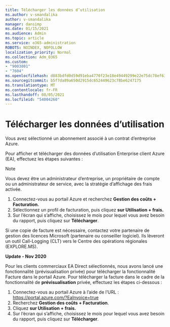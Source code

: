 ```yaml
---
title: Télécharger les données d’utilisation
ms.author: v-smandalika
author: v-smandalika
manager: dansimp
ms.date: 01/15/2021
ms.audience: Admin
ms.topic: article
ms.service: o365-administration
ROBOTS: NOINDEX, NOFOLLOW
localization_priority: Normal
ms.collection: Adm_O365
ms.custom:
- "9003801"
- "7604"
ms.openlocfilehash: d883bdfd0d59d91eba4770f23e18e49449299e22e75dc78ef63eaf5001c03419
ms.sourcegitcommit: b5f7da89a650d2915dc652449623c78be6247175
ms.translationtype: MT
ms.contentlocale: fr-FR
ms.lasthandoff: 08/05/2021
ms.locfileid: "54004260"
---
```

# <a name="download-usage-data"></a>Télécharger les données d’utilisation

Vous avez sélectionné un abonnement associé à un contrat d’entreprise Azure.

Pour afficher et télécharger des données d’utilisation Enterprise client Azure (EA), effectuez les étapes suivantes :

> [!NOTE]
> Vous devez être un administrateur d’entreprise, un propriétaire de compte ou un administrateur de service, avec la stratégie d’affichage des frais activée. 

1. Connectez-vous au portail Azure et recherchez **Gestion des coûts + Facturation.**
2. Sélectionnez un profil de facturation, puis cliquez **sur Utilisation + frais.**
3. Sur l’écran qui s’affiche, choisissez le mois pour lequel vous avez besoin du rapport, puis cliquez sur **Télécharger**.

Si une copie de facture est nécessaire, contactez votre partenaire de gestion des licences Microsoft (partenaire ou conseiller logiciel). Ils lèveront un outil Call-Logging (CLT) vers le Centre des opérations régionales (EXPLORE.MS).

**Update - Nov 2020**

Pour les clients commerciaux EA Direct sélectionnés, nous  avons lancé une fonctionnalité (prévisualisation privée) pour télécharger la fonctionnalité Facture dans le portail Azure. Pour télécharger la facture dans le cadre de la fonctionnalité de **prévisualisation** privée, effectuez les étapes ci-dessous :

1. Connectez-vous au portail Azure à l’aide de l’URL : https://portal.azure.com/?EaInvoice=true 
2. Recherchez **Gestion des coûts + Facturation**. 
3. Cliquez **sur Utilisation + frais.** 
4. Sur l’écran qui s’affiche, choisissez le mois pour lequel vous avez besoin du rapport, puis cliquez sur **Télécharger**.